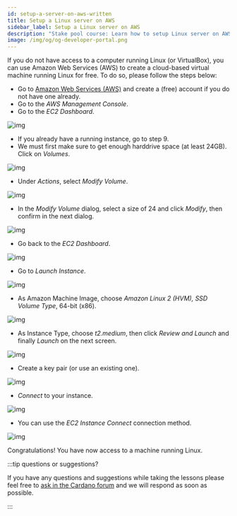 ```yaml
---
id: setup-a-server-on-aws-written
title: Setup a Linux server on AWS
sidebar_label: Setup a Linux server on AWS
description: "Stake pool course: Learn how to setup Linux server on AWS."
image: /img/og/og-developer-portal.png
--- 
```


If you do not have access to a computer running Linux \(or VirtualBox\), you can use Amazon Web Services \(AWS\) to create a cloud-based virtual machine running Linux for free. To do so, please follow the steps below:

* Go to [Amazon Web Services \(AWS\)](https://aws.amazon.com/) and create a \(free\) account if you do not have one already.
* Go to the _AWS Management Console_.
* Go to the _EC2 Dashboard_.

![img](../../../static/img/stake-pool-course/setup-aws-1.png)

* If you already have a running instance, go to step 9.
* We must first make sure to get enough harddrive space \(at least 24GB\). Click on _Volumes_.

![img](../../../static/img/stake-pool-course/setup-aws-2.png)

* Under _Actions_, select _Modify Volume_.

![img](../../../static/img/stake-pool-course/setup-aws-3.png)

* In the _Modify Volume_ dialog, select a size of 24 and click _Modify_, then confirm in the next dialog.

![img](../../../static/img/stake-pool-course/setup-aws-4.png)

* Go back to the _EC2 Dashboard_.

![img](../../../static/img/stake-pool-course/setup-aws-5-dashboard.png)

* Go to _Launch Instance_.

![img](../../../static/img/stake-pool-course/setup-aws-6-launch-instance.png)

* As Amazon Machine Image, choose _Amazon Linux 2 \(HVM\), SSD Volume Type_, 64-bit \(x86\).

![img](../../../static/img/stake-pool-course/setup-aws-7-choose.png)

* As Instance Type, choose _t2.medium_, then click _Review and Launch_ and finally _Launch_ on the next screen.

![img](../../../static/img/stake-pool-course/setup-aws-8-instance-type.png)

* Create a key pair \(or use an existing one\).

![img](../../../static/img/stake-pool-course/setup-aws-9-key-pair.png)

* _Connect_ to your instance.

![img](../../../static/img/stake-pool-course/setup-aws-10-connect.png)

* You can use the _EC2 Instance Connect_ connection method.

![img](../../../static/img/stake-pool-course/setup-aws-11-connect-2.png)

Congratulations! You have now access to a machine running Linux.

:::tip questions or suggestions?

If you have any questions and suggestions while taking the lessons please feel free to [ask in the Cardano forum](https://forum.cardano.org/c/staking-delegation/setup-a-stake-pool/158) and we will respond as soon as possible. 

:::